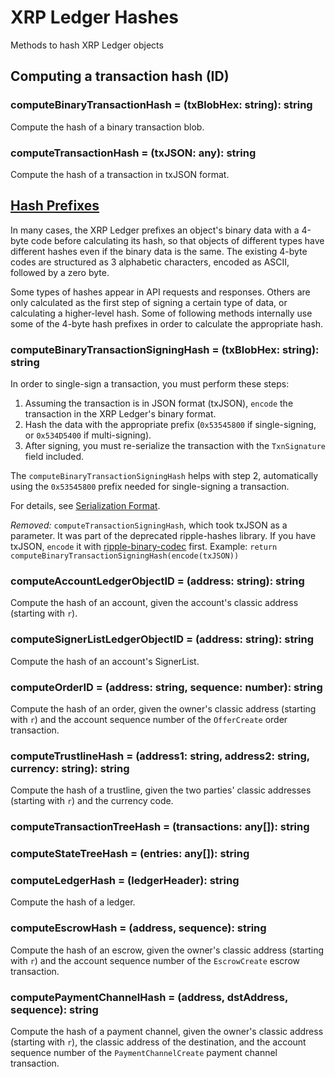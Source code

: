 # XRP Ledger Hashes

Methods to hash XRP Ledger objects

## Computing a transaction hash (ID)

### computeBinaryTransactionHash = (txBlobHex: string): string

Compute the hash of a binary transaction blob.

### computeTransactionHash = (txJSON: any): string

Compute the hash of a transaction in txJSON format.

## [Hash Prefixes](https://xrpl.org/basic-data-types.html#hash-prefixes)

In many cases, the XRP Ledger prefixes an object's binary data with a 4-byte code before calculating its hash, so that objects of different types have different hashes even if the binary data is the same. The existing 4-byte codes are structured as 3 alphabetic characters, encoded as ASCII, followed by a zero byte.

Some types of hashes appear in API requests and responses. Others are only calculated as the first step of signing a certain type of data, or calculating a higher-level hash. Some of following methods internally use some of the 4-byte hash prefixes in order to calculate the appropriate hash.

### computeBinaryTransactionSigningHash = (txBlobHex: string): string

In order to single-sign a transaction, you must perform these steps:

1. Assuming the transaction is in JSON format (txJSON), `encode` the transaction in the XRP Ledger's binary format.
2. Hash the data with the appropriate prefix (`0x53545800` if single-signing, or `0x534D5400` if multi-signing).
3. After signing, you must re-serialize the transaction with the `TxnSignature` field included.

The `computeBinaryTransactionSigningHash` helps with step 2, automatically using the `0x53545800` prefix needed for single-signing a transaction.

For details, see [Serialization Format](https://xrpl.org/serialization.html).

_Removed:_ `computeTransactionSigningHash`, which took txJSON as a parameter. It was part of the deprecated ripple-hashes library. If you have txJSON, `encode` it with [ripple-binary-codec](https://github.com/ripple/ripple-binary-codec) first. Example: `return computeBinaryTransactionSigningHash(encode(txJSON))`

### computeAccountLedgerObjectID = (address: string): string

Compute the hash of an account, given the account's classic address (starting with `r`).

### computeSignerListLedgerObjectID = (address: string): string

Compute the hash of an account's SignerList.

### computeOrderID = (address: string, sequence: number): string

Compute the hash of an order, given the owner's classic address (starting with `r`) and the account sequence number of the `OfferCreate` order transaction.

### computeTrustlineHash = (address1: string, address2: string, currency: string): string

Compute the hash of a trustline, given the two parties' classic addresses (starting with `r`) and the currency code.

### computeTransactionTreeHash = (transactions: any[]): string

### computeStateTreeHash = (entries: any[]): string

### computeLedgerHash = (ledgerHeader): string

Compute the hash of a ledger.

### computeEscrowHash = (address, sequence): string

Compute the hash of an escrow, given the owner's classic address (starting with `r`) and the account sequence number of the `EscrowCreate` escrow transaction.

### computePaymentChannelHash = (address, dstAddress, sequence): string

Compute the hash of a payment channel, given the owner's classic address (starting with `r`), the classic address of the destination, and the account sequence number of the `PaymentChannelCreate` payment channel transaction.

